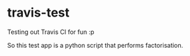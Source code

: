 # travis-test
Testing out Travis CI for fun :p

So this test app is a python script that performs factorisation.
